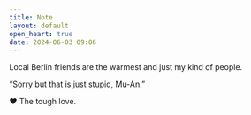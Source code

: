 ```yaml
---
title: Note
layout: default
open_heart: true
date: 2024-06-03 09:06
---
```


Local Berlin friends are the warmest and just my kind of people.

“Sorry but that is just stupid, Mu-An.”

♥︎ The tough love.
